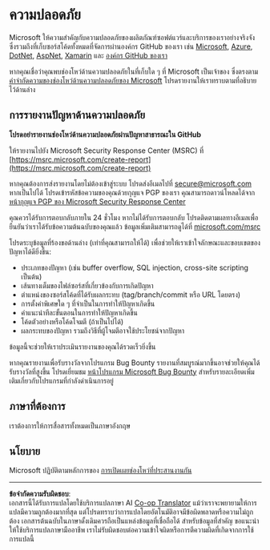 <!--
CO_OP_TRANSLATOR_METADATA:
{
  "original_hash": "8587f83cfded1bfab99fda4022f4df89",
  "translation_date": "2025-08-27T19:54:45+00:00",
  "source_file": "SECURITY.md",
  "language_code": "th"
}
-->
# ความปลอดภัย

Microsoft ให้ความสำคัญกับความปลอดภัยของผลิตภัณฑ์ซอฟต์แวร์และบริการของเราอย่างจริงจัง ซึ่งรวมถึงที่เก็บซอร์สโค้ดทั้งหมดที่จัดการผ่านองค์กร GitHub ของเรา เช่น [Microsoft](https://github.com/Microsoft), [Azure](https://github.com/Azure), [DotNet](https://github.com/dotnet), [AspNet](https://github.com/aspnet), [Xamarin](https://github.com/xamarin) และ [องค์กร GitHub ของเรา](https://opensource.microsoft.com/)  

หากคุณเชื่อว่าคุณพบช่องโหว่ด้านความปลอดภัยในที่เก็บใด ๆ ที่ Microsoft เป็นเจ้าของ ซึ่งตรงตาม [คำจำกัดความของช่องโหว่ด้านความปลอดภัยของ Microsoft](https://docs.microsoft.com/en-us/previous-versions/tn-archive/cc751383(v=technet.10)) โปรดรายงานให้เราทราบตามที่อธิบายไว้ด้านล่าง

## การรายงานปัญหาด้านความปลอดภัย

**โปรดอย่ารายงานช่องโหว่ด้านความปลอดภัยผ่านปัญหาสาธารณะใน GitHub**

ให้รายงานไปยัง Microsoft Security Response Center (MSRC) ที่ [https://msrc.microsoft.com/create-report](https://msrc.microsoft.com/create-report)

หากคุณต้องการส่งรายงานโดยไม่ต้องเข้าสู่ระบบ โปรดส่งอีเมลไปที่ [secure@microsoft.com](mailto:secure@microsoft.com) หากเป็นไปได้ โปรดเข้ารหัสข้อความของคุณด้วยกุญแจ PGP ของเรา คุณสามารถดาวน์โหลดได้จาก [หน้ากุญแจ PGP ของ Microsoft Security Response Center](https://www.microsoft.com/en-us/msrc/pgp-key-msrc)

คุณควรได้รับการตอบกลับภายใน 24 ชั่วโมง หากไม่ได้รับการตอบกลับ โปรดติดตามผลทางอีเมลเพื่อยืนยันว่าเราได้รับข้อความต้นฉบับของคุณแล้ว ข้อมูลเพิ่มเติมสามารถดูได้ที่ [microsoft.com/msrc](https://www.microsoft.com/msrc)  

โปรดระบุข้อมูลที่ร้องขอด้านล่าง (เท่าที่คุณสามารถให้ได้) เพื่อช่วยให้เราเข้าใจลักษณะและขอบเขตของปัญหาได้ดียิ่งขึ้น:

  * ประเภทของปัญหา (เช่น buffer overflow, SQL injection, cross-site scripting เป็นต้น)
  * เส้นทางเต็มของไฟล์ซอร์สที่เกี่ยวข้องกับการเกิดปัญหา
  * ตำแหน่งของซอร์สโค้ดที่ได้รับผลกระทบ (tag/branch/commit หรือ URL โดยตรง)
  * การตั้งค่าพิเศษใด ๆ ที่จำเป็นในการทำให้ปัญหาเกิดขึ้น
  * คำแนะนำทีละขั้นตอนในการทำให้ปัญหาเกิดขึ้น
  * โค้ดตัวอย่างหรือโค้ดโจมตี (ถ้าเป็นไปได้)
  * ผลกระทบของปัญหา รวมถึงวิธีที่ผู้โจมตีอาจใช้ประโยชน์จากปัญหา

ข้อมูลนี้จะช่วยให้เราประเมินรายงานของคุณได้รวดเร็วยิ่งขึ้น

หากคุณรายงานเพื่อรับรางวัลจากโปรแกรม Bug Bounty รายงานที่สมบูรณ์มากขึ้นอาจช่วยให้คุณได้รับรางวัลที่สูงขึ้น โปรดเยี่ยมชม [หน้าโปรแกรม Microsoft Bug Bounty](https://microsoft.com/msrc/bounty) สำหรับรายละเอียดเพิ่มเติมเกี่ยวกับโปรแกรมที่กำลังดำเนินการอยู่

## ภาษาที่ต้องการ

เราต้องการให้การสื่อสารทั้งหมดเป็นภาษาอังกฤษ

## นโยบาย

Microsoft ปฏิบัติตามหลักการของ [การเปิดเผยช่องโหว่ที่ประสานงานกัน](https://www.microsoft.com/en-us/msrc/cvd)

---

**ข้อจำกัดความรับผิดชอบ**:  
เอกสารนี้ได้รับการแปลโดยใช้บริการแปลภาษา AI [Co-op Translator](https://github.com/Azure/co-op-translator) แม้ว่าเราจะพยายามให้การแปลมีความถูกต้องมากที่สุด แต่โปรดทราบว่าการแปลโดยอัตโนมัติอาจมีข้อผิดพลาดหรือความไม่ถูกต้อง เอกสารต้นฉบับในภาษาดั้งเดิมควรถือเป็นแหล่งข้อมูลที่เชื่อถือได้ สำหรับข้อมูลที่สำคัญ ขอแนะนำให้ใช้บริการแปลภาษามืออาชีพ เราไม่รับผิดชอบต่อความเข้าใจผิดหรือการตีความผิดที่เกิดจากการใช้การแปลนี้
